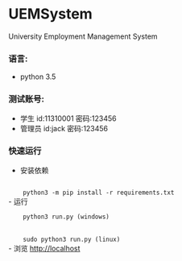 # UEMSystem
University Employment Management System

### 语言:
* python 3.5
### 测试账号:
* 学生 id:11310001 密码:123456
* 管理员 id:jack 密码:123456

### 快速运行
- 安装依赖
<code>
    python3 -m pip install -r requirements.txt
</code>
- 运行
<br/>
<code>
    python3 run.py (windows)
</code>
<br/>
<code>
    sudo python3 run.py (linux)
</code>
- 浏览 <a href="http://localhost">http://localhost</a>
